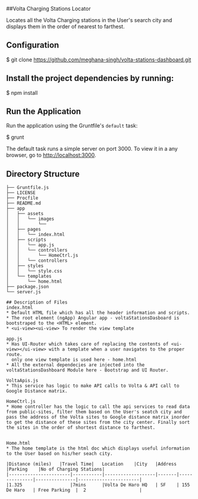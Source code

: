 ##Volta Charging Stations Locator

Locates all the Volta Charging stations in the User's search city and displays them in the order of nearest to farthest.

## Configuration

$ git clone https://github.com/meghana-singh/volta-stations-dashboard.git <your-frontend-project-name>

## Install the project dependencies by running:

$ npm install

## Run the Application

Run the application using the Gruntfile's `default` task:

$ grunt

The default task runs a simple server on port 3000. To view it in a any browser, go to [http://localhost:3000](http://localhost:3000).


## Directory Structure

```
├── Gruntfile.js
├── LICENSE
├── Procfile
├── README.md
├── app
│   ├── assets
│   │   └── images
│   │       └── 
│   ├── pages
│   │   └── index.html
│   ├── scripts
│   │   └── app.js
│   │   └── controllers
│   │       └── HomeCtrl.js
│   │   └── controllers
│   ├── styles
│   │   └── style.css
│   └── templates
│       └── home.html
├── package.json
└── server.js

## Description of Files
index.html 
* Default HTML file which has all the header information and scripts. 
* The root element (ngApp) Angular app - voltaStationsDasboard is bootstraped to the <HTML> element.
* <ui-view><ui-view> To render the view template

app.js
* Has UI-Router which takes care of replacing the contents of <ui-view></ui-view> with a template when a user navigates to the proper route. 
  only one view template is used here - home.html
* All the external dependecies are injected into the voltaStationsDashboard Module here - Bootstrap and UI Router.

VoltaApis.js
* This service has logic to make API calls to Volta & API call to Google Distance matrix.

HomeCtrl.js
* Home controller has the logic to call the api services to read data from public-sites, filter them based on the User's seatch city and pass the address of the Volta sites to Google distance matrix inorder to get the distance of these sites from the city center. Finally sort the sites in the order of shortest distance to farthest. 


Home.html
* The home template is the html doc which displays useful information to the User based on his/her seach city.

|Distance (miles)	|Travel Time|	Location	|City	|Address	|Parking	|No of Charging Stations|
|-----------------------|-----------|-------------------|-------|---------------|---------------|-----------------------|
|1.325                  |7mins      |Volta De Haro HQ   | SF    | 155 De Haro   | Free Parking  |  2                    |



